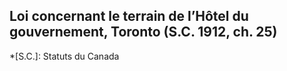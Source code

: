 ## Loi concernant le terrain de l’Hôtel du gouvernement, Toronto (S.C. 1912, ch. 25)
  *[S.C.]: Statuts du Canada
